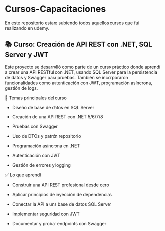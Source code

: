 # Cursos-Capacitaciones
En este repositorio estare subiendo todos aquellos cursos que fui realizando en udemy.


## 📚 Curso: Creación de API REST con .NET, SQL Server y JWT

Este proyecto se desarrolló como parte de un curso práctico donde aprendí a crear una API RESTful con .NET, usando SQL Server para la persistencia de datos y Swagger para pruebas. También se incorporaron funcionalidades como autenticación con JWT, programación asíncrona, gestión de logs.

🔧 Temas principales del curso
- Diseño de base de datos en SQL Server

- Creación de una API REST con .NET 5/6/7/8

- Pruebas con Swagger

- Uso de DTOs y patrón repositorio

- Programación asíncrona en .NET

- Autenticación con JWT

- Gestión de errores y logging


✅ Lo que aprendí

- Construir una API REST profesional desde cero

- Aplicar principios de inyección de dependencias

- Conectar la API a una base de datos SQL Server

- Implementar seguridad con JWT

- Documentar y probar endpoints con Swagger
